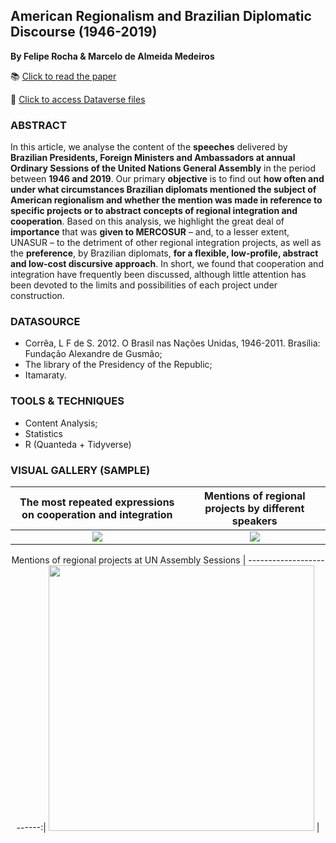 ## American Regionalism and Brazilian Diplomatic Discourse (1946-2019) 
**By Felipe Rocha & Marcelo de Almeida Medeiros**

📚 [Click to read the paper](https://doi.org/10.1590/s0102-8529.2019430100002) 

📂 [Click to access Dataverse files](https://doi.org/10.7910/DVN/9WLKRO)

### ABSTRACT

In this article, we analyse the content of the **speeches** delivered by **Brazilian Presidents, Foreign Ministers and Ambassadors at annual Ordinary Sessions of the United Nations General Assembly** in the period between **1946 and 2019**. Our primary **objective** is to find out **how often and under what circumstances Brazilian diplomats mentioned the subject of American regionalism and whether the mention was made in reference to specific projects or to abstract concepts of regional integration and cooperation**. Based on this analysis, we highlight the great deal of **importance** that was **given to MERCOSUR** – and, to a lesser extent, UNASUR – to the detriment of other regional integration projects, as well as the **preference**, by Brazilian diplomats, **for a flexible, low-profile, abstract and low-cost discursive approach**. In short, we found that cooperation and integration have frequently been discussed, although little attention has been devoted to the limits and possibilities of each project under construction.

### DATASOURCE
- Corrêa, L F de S. 2012. O Brasil nas Nações Unidas, 1946-2011. Brasília: Fundação Alexandre de Gusmão;
- The library of the Presidency of the Republic;
- Itamaraty.

### TOOLS & TECHNIQUES
- Content Analysis;
- Statistics
- R (Quanteda + Tidyverse)

### VISUAL GALLERY (SAMPLE)


The most repeated expressions on cooperation and integration             |  Mentions of regional projects by different speakers 
:-------------------------:|:-------------------------:
![](https://user-images.githubusercontent.com/34004529/112486248-771e9c80-8d5a-11eb-8737-985ecfd1cbb8.jpg)  |  ![](https://user-images.githubusercontent.com/34004529/112486321-87cf1280-8d5a-11eb-8897-8455d0fad8fc.jpg)


<p align="center">
Mentions of regional projects at UN Assembly Sessions |
-------------------------:|
<img src="https://user-images.githubusercontent.com/34004529/112511957-aab8f100-8d71-11eb-8954-1848cb6b6b6c.jpg" width="425"/> |
<p>                     
                       
